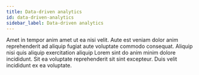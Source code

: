 ```yaml
---
title: Data-driven analytics
id: data-driven-analytics
sidebar_label: Data-driven analytics
---
```


Amet in tempor anim amet ut ea nisi velit. Aute est veniam dolor anim reprehenderit ad aliquip fugiat aute voluptate commodo consequat. Aliquip nisi quis aliquip exercitation aliquip Lorem sint do anim minim dolore incididunt. Sit ea voluptate reprehenderit sit sint excepteur. Duis velit incididunt ex ea voluptate.

